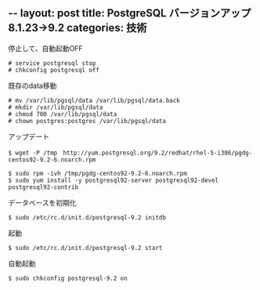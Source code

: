 --
layout: post
title: PostgreSQL バージョンアップ  8.1.23→9.2
categories: 技術
--

停止して、自動起動OFF

```
# service postgresql stop
# chkconfig postgresql off
```
既存のdata移動
```
# mv /var/lib/pgsql/data /var/lib/pgsql/data.back
# mkdir /var/lib/pgsql/data
# chmod 700 /var/lib/pgsql/data
# chown postgres:postgres /var/lib/pgsql/data
```

アップデート
```
$ wget -P /tmp　http://yum.postgresql.org/9.2/redhat/rhel-5-i386/pgdg-centos92-9.2-6.noarch.rpm

$ sudo rpm -ivh /tmp/pgdg-centos92-9.2-6.noarch.rpm
$ sudo yum install -y postgresql92-server postgresql92-devel postgresql92-contrib
```

データベースを初期化
```
$ sudo /etc/rc.d/init.d/postgresql-9.2 initdb
```

起動
```
$ sudo /etc/rc.d/init.d/postgresql-9.2 start
```

自動起動
```
$ sudo chkconfig postgresql-9.2 on
```